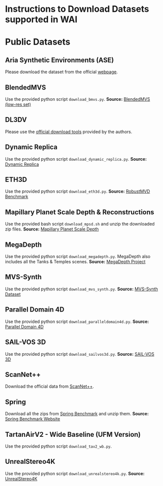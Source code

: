 # Instructions to Download Datasets supported in WAI

# Public Datasets

## Aria Synthetic Environments (ASE)
Please download the dataset from the official [webpage](https://www.projectaria.com/datasets/ase/#download-dataset).

## BlendedMVS
Use the provided python script `download_bmvs.py`.
**Source:** [BlendedMVS (low-res set)](https://github.com/YoYo000/BlendedMVS?tab=readme-ov-file#download)

## DL3DV
Please use the [official download tools](https://github.com/DL3DV-10K/Dataset) provided by the authors.

## Dynamic Replica
Use the provided python script `download_dynamic_replica.py`.
**Source:** [Dynamic Replica](https://dynamic-stereo.github.io/)

## ETH3D
Use the provided python script `download_eth3d.py`.
**Source:** [RobustMVD Benchmark](https://github.com/lmb-freiburg/robustmvd/tree/master/rmvd/data/scripts)

## Mapillary Planet Scale Depth & Reconstructions
Use the provided bash script `download_mpsd.sh` and unzip the downloaded zip files.
**Source:** [Mapillary Planet Scale Depth](https://www.mapillary.com/dataset/depth)

## MegaDepth
Use the provided python script `download_megadepth.py`. MegaDepth also includes all the Tanks & Temples scenes.
**Source:** [MegaDepth Project](https://www.cs.cornell.edu/projects/megadepth/)

## MVS-Synth
Use the provided python script `download_mvs_synth.py`.
**Source:** [MVS-Synth Dataset](https://phuang17.github.io/DeepMVS/mvs-synth.html)

## Parallel Domain 4D
Use the provided python script `download_paralleldomain4d.py`.
**Source:** [Parallel Domain 4D](https://gcd.cs.columbia.edu/#datasets)

## SAIL-VOS 3D
Use the provided python script `download_sailvos3d.py`.
**Source:** [SAIL-VOS 3D](https://sailvos.web.illinois.edu/_site/_site/index.html)

## ScanNet++
Download the official data from [ScanNet++](https://kaldir.vc.in.tum.de/scannetpp/).

## Spring
Download all the zips from [Spring Benchmark](https://darus.uni-stuttgart.de/dataset.xhtml?persistentId=doi:10.18419/darus-3376) and unzip them.
**Source:** [Spring Benchmark Website](https://spring-benchmark.org/)

## TartanAirV2 - Wide Baseline (UFM Version)
Use the provided python script `download_tav2_wb.py`.

## UnrealStereo4K
Use the provided python script `download_unrealstereo4k.py`.
**Source:** [UnrealStereo4K](https://github.com/fabiotosi92/SMD-Nets?tab=readme-ov-file#datasets)
